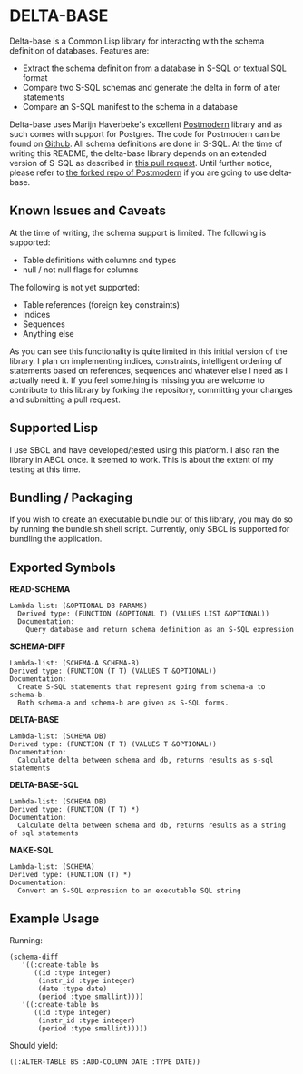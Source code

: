 DELTA-BASE
==========

Delta-base is a Common Lisp library for interacting with the schema definition of databases. Features are:

* Extract the schema definition from a database in S-SQL or textual SQL format
* Compare two S-SQL schemas and generate the delta in form of alter statements
* Compare an S-SQL manifest to the schema in a database 

Delta-base uses Marijn Haverbeke's excellent [Postmodern](http://marijnhaverbeke.nl/postmodern/) library and as such comes with support for Postgres. The code for Postmodern can be found on [Github](https://github.com/marijnh/Postmodern). All schema definitions are done in S-SQL. At the time of writing this README, the delta-base library depends on an extended version of S-SQL as described in [this pull request](https://github.com/marijnh/Postmodern/pull/66). Until further notice, please refer to [the forked repo of Postmodern](https://github.com/mpemer/Postmodern) if you are going to use delta-base.

Known Issues and Caveats
------------------------

At the time of writing, the schema support is limited. The following is supported:

* Table definitions with columns and types
* null / not null flags for columns

The following is not yet supported:

* Table references (foreign key constraints)
* Indices
* Sequences
* Anything else

As you can see this functionality is quite limited in this initial version of the library. I plan on implementing indices, constraints, intelligent ordering of statements based on references, sequences and whatever else I need as I actually need it. If you feel something is missing you are welcome to contribute to this library by forking the repository, committing your changes and submitting a pull request.

Supported Lisp
--------------
I use SBCL and have developed/tested using this platform. I also ran the library in ABCL once. It seemed to work. This is about the extent of my testing at this time.

Bundling / Packaging
--------------------
If you wish to create an executable bundle out of this library, you may do so by running the bundle.sh shell script. Currently, only SBCL is supported for bundling the application.

Exported Symbols
----------------

 **READ-SCHEMA**

    Lambda-list: (&OPTIONAL DB-PARAMS)
      Derived type: (FUNCTION (&OPTIONAL T) (VALUES LIST &OPTIONAL))
      Documentation:
        Query database and return schema definition as an S-SQL expression


**SCHEMA-DIFF**

    Lambda-list: (SCHEMA-A SCHEMA-B)
    Derived type: (FUNCTION (T T) (VALUES T &OPTIONAL))
    Documentation:
      Create S-SQL statements that represent going from schema-a to schema-b.
      Both schema-a and schema-b are given as S-SQL forms.


**DELTA-BASE**

    Lambda-list: (SCHEMA DB)
    Derived type: (FUNCTION (T T) (VALUES T &OPTIONAL))
    Documentation:
      Calculate delta between schema and db, returns results as s-sql statements


**DELTA-BASE-SQL**

    Lambda-list: (SCHEMA DB)
    Derived type: (FUNCTION (T T) *)
    Documentation:
      Calculate delta between schema and db, returns results as a string of sql statements

**MAKE-SQL**

    Lambda-list: (SCHEMA)
    Derived type: (FUNCTION (T) *)
    Documentation:
      Convert an S-SQL expression to an executable SQL string


Example Usage
-------------

Running:

    (schema-diff
       '((:create-table bs
		  ((id :type integer) 
		   (instr_id :type integer) 
		   (date :type date)
		   (period :type smallint))))
	   '((:create-table bs
		  ((id :type integer) 
		   (instr_id :type integer) 
		   (period :type smallint)))))

Should yield:

    ((:ALTER-TABLE BS :ADD-COLUMN DATE :TYPE DATE))


